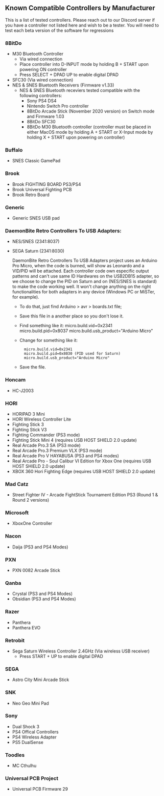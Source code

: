 ## Known Compatible Controllers by Manufacturer
This is a list of tested controllers. Please reach out to our Discord server if you have a controller not listed here and wish to be a tester.  You will need to test each beta version of the software for regressions

### 8BitDo
- M30 Bluetooth Controller
	- Via wired connection
	- Place controller into D-INPUT mode by holding B + START upon powering ON controller
	- Press SELECT + DPAD UP to enable digital DPAD
- SFC30 (Via wired connection)
- NES & SNES Bluetooth Receivers (Firmware v1.33) 
  - NES & SNES Bluetooth receviers tested compatible with the following controllers:
    - Sony PS4 DS4
    - Nintendo Switch Pro controller
    - 8BitDo Arcade Stick (November 2020 version) on Switch mode and Firmware 1.03
    - 8BitDo SFC30
    - 8BitDo M30 Bluetooth controller (controller must be placed in either MacOS mode by holding A + START or X-Input mode by holding X + START upon powering on controller)

### Buffalo
- SNES Classic GamePad

### Brook
- Brook FIGHTING BOARD PS3/PS4
- Brook Universal Fighting PCB
- Brook Retro Board

### Generic
- Generic SNES USB pad

### DaemonBite Retro Controllers To USB Adapters:
- NES/SNES (2341:8037)
- SEGA Saturn (2341:8030)
	
	DaemonBite Retro Controllers To USB Adapters project uses an Arduino Pro Micro, when the code is burned, will show as Leonardo and a VID/PID will be attached. Each controller code own especific output patterns and can't use same ID Hardwares on the USB2DB15 adapter, so we choose to change the PID on Saturn and on (NES/SNES is standard) to make the code working well. It won't change anything on the right functionalities for both adapters in any device (Windows PC or MiSTer, for example).
	
	- To do that, just find Arduino > avr > boards.txt file; 
	- Save this file in a another place so you don't lose it. 
	- Find something like it: 
		micro.build.vid=0x2341
		micro.build.pid=0x8037
		micro.build.usb_product="Arduino Micro"

	- Change for something like it:

			micro.build.vid=0x2341		
			micro.build.pid=0x8030 (PID used for Saturn)
			micro.build.usb_product="Arduino Micro"
	- Save the file.


### Honcam
- HC-J2003

### HORI
- HORIPAD 3 Mini
- HORI Wireless Controller Lite
- Fighting Stick 3
- Fighting Stick V3
- Fighting Commander (PS3 mode)
- Fighting Stick Mini 4 (requires USB HOST SHIELD 2.0 update)
- Real Arcade Pro.3 SA (PS3 mode)
- Real Arcade Pro.3 Premium VLX (PS3 mode)
- Real Arcade Pro V HAYABUSA (PS3 and PS4 modes)
- Real Arcade Pro - Soul Calibur VI Edition for Xbox One (requires USB HOST SHIELD 2.0 update)
- XBOX 360 Hori Fighting Edge (requires USB HOST SHIELD 2.0 update)

### Mad Catz
- Street Fighter IV - Arcade FightStick Tournament Edition PS3 (Round 1 & Round 2 versions)

### Microsoft
- XboxOne Controller

### Nacon
- Daija (PS3 and PS4 Modes)

### PXN 
 - PXN 0082 Arcade Stick

### Qanba
- Crystal (PS3 and PS4 Modes)
- Obsidian (PS3 and PS4 Modes)

### Razer
- Panthera
- Panthera EVO

### Retrobit
- Sega Saturn Wireless Controller 2.4GHz (Via wireless USB receiver)
	- Press START + UP to enable digital DPAD
### SEGA
- Astro City Mini Arcade Stick

### SNK
- Neo Geo Mini Pad

### Sony
- Dual Shock 3
- PS4 Offical Controllers
- PS4 Wireless Adapter
- PS5 DualSense

### Toodles
- MC Cthulhu

### Universal PCB Project
- Universal PCB Firmware 29
